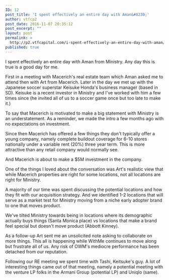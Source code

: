 ```yaml
---
ID: 12
post_title: 'I spent effectively an entire day with Aman&#8230;'
author: vtfcp2
post_date: 2016-11-07 20:35:12
post_excerpt: ""
layout: post
permalink: >
  http://p2.vtfcapital.com/i-spent-effectively-an-entire-day-with-aman/
published: true
---
```

I spent effectively an entire day with Aman from Ministry. Any day this is true is a good day for me.

First in a meeting with Macerich's real estate team which Aman asked me to attend then with Art from Macerich. Later in the day we met up with the Japanese soccer superstar Keisuke Honda's business manager (based in SD). Keisuke is a recent investor in Ministry and I've worked with him a few times since (he invited all of us to a soccer game once but too late to make it.)

To say that Macerich is motivated to make a big statement with Ministry is an understatement. As a reminder, we made the intro a few months ago with no expectations on investment.

Since then Macerich has offered a few things they don't typically offer a young company, namely complete buildout coverage for 6-10 stores nationally under a variable rent (20%) three year term. This is more attractive than any retail company would normally see.

And Macerich is about to make a $5M investment in the company.

One of the things I loved about the conversation was Art's realistic view that while Macerich properties are right for some locations, not all locations are right for Ministry.

A majority of our time was spent discussing the potential locations and how they fit with our acquisition strategy. And we identified 1-2 locations that will serve as a market test for Ministry moving from a niche early adopter brand to one that moves product.

We've tilted Ministry towards being in locations where its demographic actually buys things (Santa Monica place) vs locations that make a brand feel special but doesn't move product (Abbott Kinney).

As a follow-up Art sent me an unsolicited note asking to collaborate on more things. This all is happening while WithMe continues to move along but frustrate all of us. Any risk of OWM's mediocre performance has been detached from our reputation.

Following our RE meeting we spent time with Tashi, Keitsuke's guy. A lot of interesting things came out of that meeting, namely a potential meeting with the venture LP folks in the Armani Group (potential LP) and Uniqlo (same).